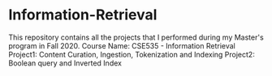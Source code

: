 # Information-Retrieval
This repository contains all the projects that I performed during my Master's program in Fall 2020. Course Name: CSE535 - Information Retrieval Project1: Content Curation, Ingestion, Tokenization and Indexing Project2: Boolean query and Inverted Index
